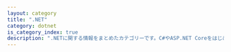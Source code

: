 ```yaml
---
layout: category
title: ".NET"
category: dotnet
is_category_index: true
description: ".NETに関する情報をまとめたカテゴリーです。C#やASP.NET Coreをはじめとする開発フレームワーク、エラーハンドリング、パフォーマンス最適化、デザインパターンなど、.NET開発に役立つ幅広いトピックを取り扱っています。"
---
```

